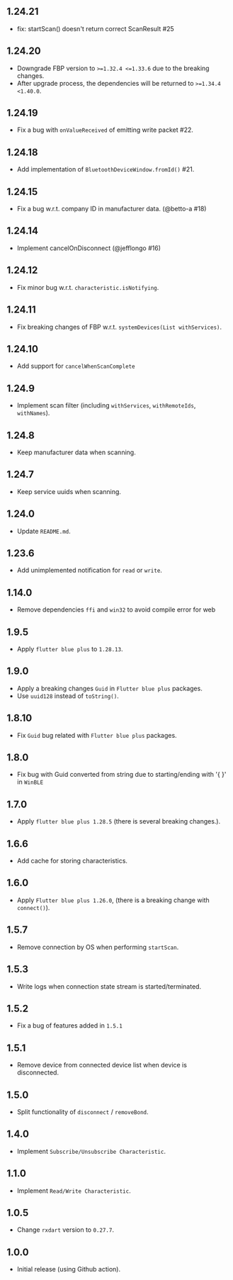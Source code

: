 ## 1.24.21
* fix: startScan() doesn't return correct ScanResult #25

## 1.24.20
* Downgrade FBP version to `>=1.32.4 <=1.33.6` due to the breaking changes.
* After upgrade process, the dependencies will be returned to `>=1.34.4 <1.40.0`.  

## 1.24.19
* Fix a bug with `onValueReceived` of emitting write packet #22.

## 1.24.18
* Add implementation of `BluetoothDeviceWindow.fromId()` #21.

## 1.24.15
* Fix a bug w.r.t. company ID in manufacturer data. (@betto-a #18)

## 1.24.14
* Implement cancelOnDisconnect (@jefflongo  #16)

## 1.24.12
* Fix minor bug w.r.t. `characteristic.isNotifying`.

## 1.24.11
* Fix breaking changes of FBP w.r.t. `systemDevices(List withServices)`.

## 1.24.10
* Add support for `cancelWhenScanComplete`

## 1.24.9
* Implement scan filter (including `withServices`, `withRemoteIds`, `withNames`).  

## 1.24.8
* Keep manufacturer data when scanning.

## 1.24.7
* Keep service uuids when scanning.

## 1.24.0
* Update `README.md`.

## 1.23.6
* Add unimplemented notification for `read` or `write`.   

## 1.14.0
* Remove dependencies `ffi` and `win32` to avoid compile error for web 

## 1.9.5
* Apply `flutter blue plus` to `1.28.13`.

## 1.9.0
* Apply a breaking changes `Guid` in `Flutter blue plus` packages.
* Use `uuid128` instead of `toString()`.

## 1.8.10
* Fix `Guid` bug related with `Flutter blue plus` packages.

## 1.8.0
* Fix bug with Guid converted from string due to starting/ending with '{ }' in `WinBLE`

## 1.7.0
* Apply `flutter blue plus 1.28.5` (there is several breaking changes.).

## 1.6.6
* Add cache for storing characteristics.

## 1.6.0
* Apply `Flutter blue plus 1.26.0`, (there is a breaking change with `connect()`).

## 1.5.7
* Remove connection by OS when performing `startScan`.

## 1.5.3
* Write logs when connection state stream is started/terminated. 

## 1.5.2
* Fix a bug of features added in `1.5.1` 

## 1.5.1
* Remove device from connected device list when device is disconnected.

## 1.5.0
* Split functionality of `disconnect` / `removeBond`.

## 1.4.0
* Implement `Subscribe/Unsubscribe Characteristic`.

## 1.1.0
* Implement `Read/Write Characteristic`.

## 1.0.5
* Change `rxdart` version to `0.27.7`.

## 1.0.0
* Initial release (using Github action).